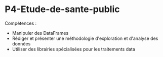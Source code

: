 # P4-Etude-de-sante-public

Compétences : 
- Manipuler des DataFrames
- Rédiger et présenter une méthodologie d'exploration et d'analyse des données
- Utiliser des librairies spécialisées pour les traitements data
